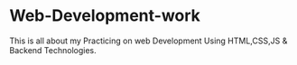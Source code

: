 # Web-Development-work
This is all about my Practicing on web Development Using HTML,CSS,JS &amp; Backend Technologies.
